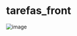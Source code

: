 # tarefas_front
![image](https://user-images.githubusercontent.com/96634781/165958436-142f5026-74c2-4743-ac22-06d9acac55da.png)


